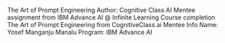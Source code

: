 The Art of Prompt Engineering
Author: Cognitive Class AI
Mentee assignment from IBM Advance Al @ Infinite Learning Course completion The Art of Prompt Engineering from CognitiveClass.ai
Mentee Info
Name: Yosef Manganju Manalu
Program: IBM Advance AI
